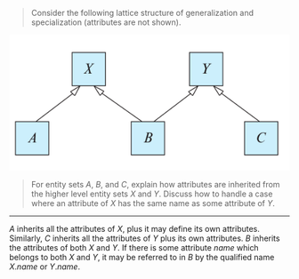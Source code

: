 > Consider the following lattice structure of generalization and specialization (attributes
> are not shown).

<img src = "pic_in_exercise_6.12.png"/>

> For entity sets $A$, $B$, and $C$, explain how attributes are inherited from the higher
> level entity sets $X$ and $Y$. Discuss how to handle a case where an attribute of $X$
> has the same name as some attribute of $Y$. 

--------------------------------

$A$ inherits all the attributes of $X$, plus it may define its own attributes. Similarly, $C$
inherits all the attributes of $Y$ plus its own attributes. $B$ inherits the attributes of both
$X$ and $Y$. If there is some attribute _name_ which belongs to both $X$ and $Y$, it may be 
referred to in $B$ by the qualified name $X$._name_ or $Y$._name_.